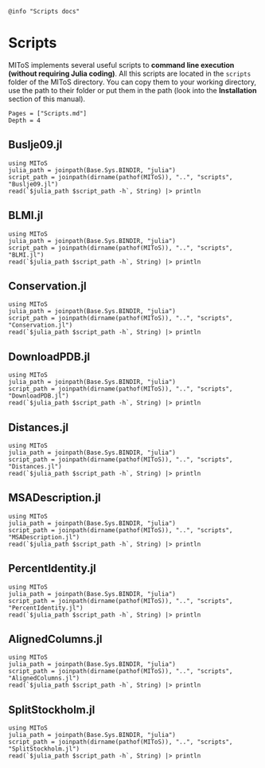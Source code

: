 ```@setup log
@info "Scripts docs"
```

# Scripts

MIToS implements several useful scripts to **command line execution
(without requiring Julia coding)**. All this scripts are located in the `scripts` folder
of the MIToS directory. You can copy them to your working directory, use the path to
their folder or put them in the path
(look into the **Installation** section of this manual).  

```@contents
Pages = ["Scripts.md"]
Depth = 4
```  

## Buslje09.jl

```@repl
using MIToS
julia_path = joinpath(Base.Sys.BINDIR, "julia")
script_path = joinpath(dirname(pathof(MIToS)), "..", "scripts", "Buslje09.jl")
read(`$julia_path $script_path -h`, String) |> println
```  

## BLMI.jl

```@repl
using MIToS
julia_path = joinpath(Base.Sys.BINDIR, "julia")
script_path = joinpath(dirname(pathof(MIToS)), "..", "scripts", "BLMI.jl")
read(`$julia_path $script_path -h`, String) |> println
```  

## Conservation.jl

```@repl
using MIToS
julia_path = joinpath(Base.Sys.BINDIR, "julia")
script_path = joinpath(dirname(pathof(MIToS)), "..", "scripts", "Conservation.jl")
read(`$julia_path $script_path -h`, String) |> println
```  

## DownloadPDB.jl

```@repl
using MIToS
julia_path = joinpath(Base.Sys.BINDIR, "julia")
script_path = joinpath(dirname(pathof(MIToS)), "..", "scripts", "DownloadPDB.jl")
read(`$julia_path $script_path -h`, String) |> println
```  

## Distances.jl

```@repl
using MIToS
julia_path = joinpath(Base.Sys.BINDIR, "julia")
script_path = joinpath(dirname(pathof(MIToS)), "..", "scripts", "Distances.jl")
read(`$julia_path $script_path -h`, String) |> println
```  

## MSADescription.jl

```@repl
using MIToS
julia_path = joinpath(Base.Sys.BINDIR, "julia")
script_path = joinpath(dirname(pathof(MIToS)), "..", "scripts", "MSADescription.jl")
read(`$julia_path $script_path -h`, String) |> println
```  

## PercentIdentity.jl

```@repl
using MIToS
julia_path = joinpath(Base.Sys.BINDIR, "julia")
script_path = joinpath(dirname(pathof(MIToS)), "..", "scripts", "PercentIdentity.jl")
read(`$julia_path $script_path -h`, String) |> println
```  

## AlignedColumns.jl

```@repl
using MIToS
julia_path = joinpath(Base.Sys.BINDIR, "julia")
script_path = joinpath(dirname(pathof(MIToS)), "..", "scripts", "AlignedColumns.jl")
read(`$julia_path $script_path -h`, String) |> println
```  

## SplitStockholm.jl

```@repl
using MIToS
julia_path = joinpath(Base.Sys.BINDIR, "julia")
script_path = joinpath(dirname(pathof(MIToS)), "..", "scripts", "SplitStockholm.jl")
read(`$julia_path $script_path -h`, String) |> println
```  
